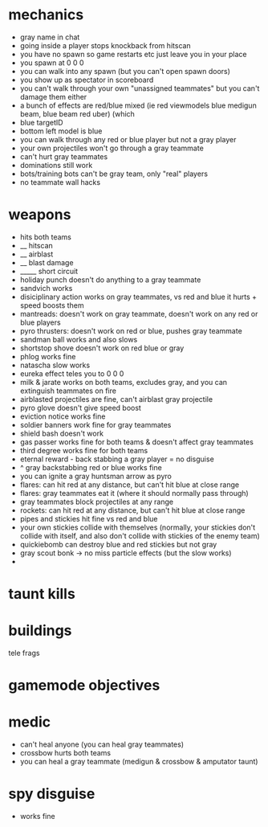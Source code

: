 # mechanics
* gray name in chat
* going inside a player stops knockback from hitscan
* you have no spawn so game restarts etc just leave you in your place
* you spawn at 0 0 0
* you can walk into any spawn (but you can't open spawn doors)
* you show up as spectator in scoreboard
* you can't walk through your own "unassigned teammates" but you can't damage them either
* a bunch of effects are red/blue mixed (ie red viewmodels blue medigun beam, blue beam red uber) (which 
* blue targetID
* bottom left model is blue
* you can walk through any red or blue player but not a gray player
* your own projectiles won't go through a gray teammate
* can't hurt gray teammates
* dominations still work
* bots/training bots can't be gray team, only "real" players
* no teammate wall hacks

# weapons
* hits both teams
* __ hitscan
* __ airblast
* __ blast damage
* _____ short circuit
* holiday punch doesn't do anything to a gray teammate
* sandvich works
* disiciplinary action works on gray teammates, vs red and blue it hurts + speed boosts them
* mantreads: doesn't work on gray teammate, doesn't work on any red or blue players
* pyro thrusters: doesn't work on red or blue, pushes gray teammate
* sandman ball works and also slows
* shortstop shove doesn't work on red blue or gray
* phlog works fine
* natascha slow works
* eureka effect teles you to 0 0 0
* milk & jarate works on both teams, excludes gray, and you can extinguish teammates on fire
* airblasted projectiles are fine, can't airblast gray projectile
* pyro glove doesn't give speed boost
* eviction notice works fine
* soldier banners work fine for gray teammates
* shield bash doesn't work
* gas passer works fine for both teams & doesn't affect gray teammates
* third degree works fine for both teams
* eternal reward - back stabbing a gray player = no disguise
* ^ gray backstabbing red or blue works fine
* you can ignite a gray huntsman arrow as pyro
* flares: can hit red at any distance, but can't hit blue at close range
* flares: gray teammates eat it (where it should normally pass through)
* gray teammates block projectiles at any range
* rockets: can hit red at any distance, but can't hit blue at close range
* pipes and stickies hit fine vs red and blue
* your own stickies collide with themselves (normally, your stickies don't collide with itself, and also don't collide with stickies of the enemy team)
* quickiebomb can destroy blue and red stickies but not gray
* gray scout bonk -> no miss particle effects (but the slow works)
* 

# taunt kills

# buildings
tele frags

# gamemode objectives

# medic
* can't heal anyone (you can heal gray teammates)
* crossbow hurts both teams
* you can heal a gray teammate (medigun & crossbow & amputator taunt)

# spy disguise
* works fine
